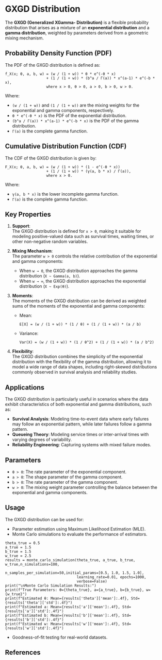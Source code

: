  


# GXGD Distribution

The **GXGD (Generalized XGamma- Distribution)** is a flexible probability distribution that arises as a mixture of an **exponential distribution** and a **gamma distribution**, weighted by parameters derived from a geometric mixing mechanism.

## Probability Density Function (PDF)

The PDF of the GXGD distribution is defined as:

```
f_X(x; θ, a, b, w) = (w / (1 + w)) * θ * e^(-θ * x) 
                   + (1 / (1 + w)) * (b^a / Γ(a)) * x^(a-1) * e^(-b * x),
                   where x > 0, θ > 0, a > 0, b > 0, w > 0.
```

Where:
- `(w / (1 + w))` and `(1 / (1 + w))` are the mixing weights for the exponential and gamma components, respectively.
- `θ * e^(-θ * x)` is the PDF of the exponential distribution.
- `(b^a / Γ(a)) * x^(a-1) * e^(-b * x)` is the PDF of the gamma distribution.
- `Γ(a)` is the complete gamma function.

## Cumulative Distribution Function (CDF)

The CDF of the GXGD distribution is given by:

```
F_X(x; θ, a, b, w) = (w / (1 + w)) * (1 - e^(-θ * x)) 
                   + (1 / (1 + w)) * (γ(a, b * x) / Γ(a)),
                   where x > 0.
```

Where:
- `γ(a, b * x)` is the lower incomplete gamma function.
- `Γ(a)` is the complete gamma function.

## Key Properties

1. **Support**:  
   The GXGD distribution is defined for `x > 0`, making it suitable for modeling positive-valued data such as survival times, waiting times, or other non-negative random variables.

2. **Mixing Mechanism**:  
   The parameter `w > 0` controls the relative contribution of the exponential and gamma components:
   - When `w → 0`, the GXGD distribution approaches the gamma distribution (`X ~ Gamma(a, b)`).
   - When `w → ∞`, the GXGD distribution approaches the exponential distribution (`X ~ Exp(θ)`).

3. **Moments**:  
   The moments of the GXGD distribution can be derived as weighted sums of the moments of the exponential and gamma components:
   - Mean:  
     ```
     E[X] = (w / (1 + w)) * (1 / θ) + (1 / (1 + w)) * (a / b)
     ```
   - Variance:  
     ```
     Var(X) = (w / (1 + w)) * (1 / θ^2) + (1 / (1 + w)) * (a / b^2)
     ```

4. **Flexibility**:  
   The GXGD distribution combines the simplicity of the exponential distribution with the flexibility of the gamma distribution, allowing it to model a wide range of data shapes, including right-skewed distributions commonly observed in survival analysis and reliability studies.

## Applications

The GXGD distribution is particularly useful in scenarios where the data exhibit characteristics of both exponential and gamma distributions, such as:
- **Survival Analysis**: Modeling time-to-event data where early failures may follow an exponential pattern, while later failures follow a gamma pattern.
- **Queueing Theory**: Modeling service times or inter-arrival times with varying degrees of variability.
- **Reliability Engineering**: Capturing systems with mixed failure modes.

## Parameters

- `θ > 0`: The rate parameter of the exponential component.
- `a > 0`: The shape parameter of the gamma component.
- `b > 0`: The rate parameter of the gamma component.
- `w > 0`: The mixing weight parameter controlling the balance between the exponential and gamma components.

## Usage

The GXGD distribution can be used for:
- Parameter estimation using Maximum Likelihood Estimation (MLE).
- Monte Carlo simulations to evaluate the performance of estimators.
 ```
theta_true = 0.5
a_true = 1.5
b_true = 1.5
w_true = 2.5
results = monte_carlo_simulation(theta_true, a_true, b_true, w_true,n_simulations=100,
                                  n_samples_per_simulation=50,initial_params=[0.5, 1.0, 1.5, 1.0],
                                  learning_rate=0.01, epochs=1000,
                                  verbose=False)
print("\nMonte Carlo Simulation Results:")
print(f"True Parameters: θ={theta_true}, a={a_true}, b={b_true}, w={w_true}")
print(f"Estimated θ: Mean={results['theta']['mean']:.4f}, Std={results['theta']['std']:.4f}")
print(f"Estimated a: Mean={results['a']['mean']:.4f}, Std={results['a']['std']:.4f}")
print(f"Estimated b: Mean={results['b']['mean']:.4f}, Std={results['b']['std']:.4f}")
print(f"Estimated w: Mean={results['w']['mean']:.4f}, Std={results['w']['std']:.4f}")
 ```
- Goodness-of-fit testing for real-world datasets.

## References
 
